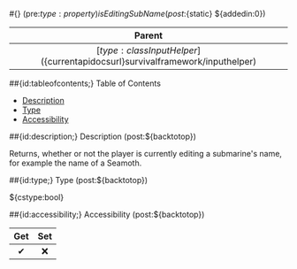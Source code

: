 #{} (pre:${type:property}) isEditingSubName (post:${static} ${addedin:0})

| Parent |
| :---: |
| [${type:class} InputHelper](${currentapidocsurl}survivalframework/inputhelper) |

##{id:tableofcontents;} Table of Contents

- [Description](#description)
- [Type](#type)
- [Accessibility](#accessibility)

##{id:description;} Description (post:${backtotop})

Returns, whether or not the player is currently editing a submarine's name, for example the name of a Seamoth.

##{id:type;} Type (post:${backtotop})

${cstype:bool}

##{id:accessibility;} Accessibility (post:${backtotop})

| Get | Set |
| :---: | :---: |
| ✔ | ❌ |